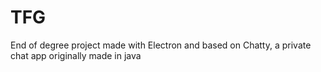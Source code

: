 # TFG
End of degree project made with Electron and based on Chatty, a private chat app originally made in java
